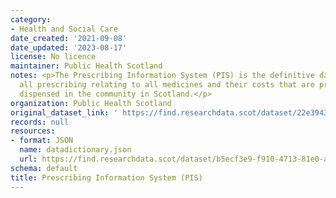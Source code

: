 ```yaml
---
category:
- Health and Social Care
date_created: '2021-09-08'
date_updated: '2023-08-17'
license: No licence
maintainer: Public Health Scotland
notes: <p>The Prescribing Information System (PIS) is the definitive data source for
  all prescribing relating to all medicines and their costs that are prescribed and
  dispensed in the community in Scotland.</p>
organization: Public Health Scotland
original_dataset_link: ' https://find.researchdata.scot/dataset/22e3943e-edb5-44a1-9e4e-22b0f7a31767'
records: null
resources:
- format: JSON
  name: datadictionary.json
  url: https://find.researchdata.scot/dataset/b5ecf3e9-f910-4713-81e0-acd3ca6c1cd9/resource/22e3943e-edb5-44a1-9e4e-22b0f7a31767/download/datadictionary.json
schema: default
title: Prescribing Information System (PIS)
---
```

